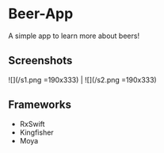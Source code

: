 # Beer-App
A simple app to learn more about beers! 


## Screenshots
![](/s1.png =190x333)  |  ![](/s2.png =190x333) 

## Frameworks
* RxSwift
* Kingfisher
* Moya
